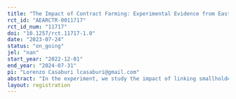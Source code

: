 ```yaml
---
title: "The Impact of Contract Farming: Experimental Evidence from East Africa"
rct_id: "AEARCTR-0011717"
rct_id_num: "11717"
doi: "10.1257/rct.11717-1.0"
date: "2023-07-24"
status: "on_going"
jel: "nan"
start_year: "2022-12-01"
end_year: "2024-07-31"
pi: "Lorenzo Casaburi lcasaburi@gmail.com"
abstract: "In the experiment, we study the impact of linking smallholder farmers in value-chain contracting arrangements that provide iron-fortified beans. The partner contract farming companies first identify a set of potential villages to target for expansion into and the randomization then selects a subset of such villages for actual expansion. In a first random sample of villages, farmers receive a crop purchase guarantee and the provision of agricultural inputs (fertilizer and  bean seeds) on credit. A second group receives a crop purchase guarantee and the possibility to buy agricultural inputs for cash. A final group of villages is allocated to control. "
layout: registration
---
```


